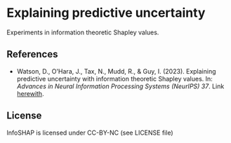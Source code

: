 # Explaining predictive uncertainty

Experiments in information theoretic Shapley values.

## References
* Watson, D., O'Hara, J., Tax, N., Mudd, R., & Guy, I. (2023). Explaining predictive uncertainty with information theoretic Shapley values. In: *Advances in Neural Information Processing Systems (NeurIPS) 37*. Link [herewith](https://proceedings.neurips.cc/paper_files/paper/2023/hash/16e4be78e61a3897665fa01504e9f452-Abstract-Conference.html).

## License

InfoSHAP is licensed under CC-BY-NC (see LICENSE file)
